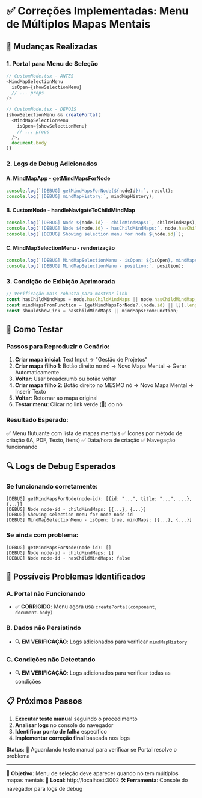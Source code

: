 # ✅ Correções Implementadas: Menu de Múltiplos Mapas Mentais

## 🔧 Mudanças Realizadas

### 1. **Portal para Menu de Seleção**
```typescript
// CustomNode.tsx - ANTES
<MindMapSelectionMenu
  isOpen={showSelectionMenu}
  // ... props
/>

// CustomNode.tsx - DEPOIS
{showSelectionMenu && createPortal(
  <MindMapSelectionMenu
    isOpen={showSelectionMenu}
    // ... props
  />,
  document.body
)}
```

### 2. **Logs de Debug Adicionados**

#### A. MindMapApp - getMindMapsForNode
```typescript
console.log(`[DEBUG] getMindMapsForNode(${nodeId}):`, result);
console.log(`[DEBUG] mindMapHistory:`, mindMapHistory);
```

#### B. CustomNode - handleNavigateToChildMindMap
```typescript
console.log(`[DEBUG] Node ${node.id} - childMindMaps:`, childMindMaps);
console.log(`[DEBUG] Node ${node.id} - hasChildMindMaps:`, node.hasChildMindMaps);
console.log(`[DEBUG] Showing selection menu for node ${node.id}`);
```

#### C. MindMapSelectionMenu - renderização
```typescript
console.log(`[DEBUG] MindMapSelectionMenu - isOpen: ${isOpen}, mindMaps:`, mindMaps);
console.log(`[DEBUG] MindMapSelectionMenu - position:`, position);
```

### 3. **Condição de Exibição Aprimorada**
```typescript
// Verificação mais robusta para mostrar link
const hasChildMindMaps = node.hasChildMindMaps || node.hasChildMindMap;
const mindMapsFromFunction = (getMindMapsForNode?.(node.id) || []).length > 0;
const shouldShowLink = hasChildMindMaps || mindMapsFromFunction;
```

## 🧪 Como Testar

### Passos para Reproduzir o Cenário:
1. **Criar mapa inicial**: Text Input → "Gestão de Projetos"
2. **Criar mapa filho 1**: Botão direito no nó → Novo Mapa Mental → Gerar Automaticamente
3. **Voltar**: Usar breadcrumb ou botão voltar
4. **Criar mapa filho 2**: Botão direito no MESMO nó → Novo Mapa Mental → Inserir Texto
5. **Voltar**: Retornar ao mapa original
6. **Testar menu**: Clicar no link verde (🔗) do nó

### Resultado Esperado:
✅ Menu flutuante com lista de mapas mentais
✅ Ícones por método de criação (IA, PDF, Texto, Itens)
✅ Data/hora de criação
✅ Navegação funcionando

## 🔍 Logs de Debug Esperados

### Se funcionando corretamente:
```
[DEBUG] getMindMapsForNode(node-id): [{id: "...", title: "...", ...}, {...}]
[DEBUG] Node node-id - childMindMaps: [{...}, {...}]
[DEBUG] Showing selection menu for node node-id
[DEBUG] MindMapSelectionMenu - isOpen: true, mindMaps: [{...}, {...}]
```

### Se ainda com problema:
```
[DEBUG] getMindMapsForNode(node-id): []
[DEBUG] Node node-id - childMindMaps: []
[DEBUG] Node node-id - hasChildMindMaps: false
```

## 🚨 Possíveis Problemas Identificados

### A. **Portal não Funcionando**
- ✅ **CORRIGIDO**: Menu agora usa `createPortal(component, document.body)`

### B. **Dados não Persistindo**
- 🔍 **EM VERIFICAÇÃO**: Logs adicionados para verificar `mindMapHistory`

### C. **Condições não Detectando**
- 🔍 **EM VERIFICAÇÃO**: Logs adicionados para verificar todas as condições

## 📋 Próximos Passos

1. **Executar teste manual** seguindo o procedimento
2. **Analisar logs** no console do navegador  
3. **Identificar ponto de falha** específico
4. **Implementar correção final** baseada nos logs

**Status**: 🔄 Aguardando teste manual para verificar se Portal resolve o problema

---

**🎯 Objetivo**: Menu de seleção deve aparecer quando nó tem múltiplos mapas mentais
**📍 Local**: http://localhost:3002
**🛠️ Ferramenta**: Console do navegador para logs de debug

